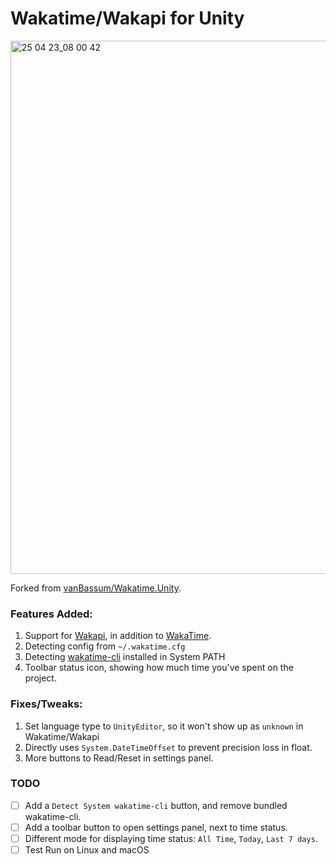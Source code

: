 # Wakatime/Wakapi for Unity

<img width="853" alt="25 04 23_08 00 42" src="https://github.com/user-attachments/assets/231661e9-2419-4c18-a9b7-2fa96606a048" />

Forked from [vanBassum/Wakatime.Unity](https://github.com/vanBassum/Wakatime.Unity).

### Features Added:
1. Support for [Wakapi](https://github.com/muety/wakapi), in addition to [WakaTime](https://wakatime.com/).
2. Detecting config from `~/.wakatime.cfg`
3. Detecting [wakatime-cli](https://github.com/wakatime/wakatime-cli) installed in System PATH
5. Toolbar status icon, showing how much time you've spent on the project.

### Fixes/Tweaks:
1. Set language type to `UnityEditor`, so it won't show up as `unknown` in Wakatime/Wakapi
2. Directly uses `System.DateTimeOffset` to prevent precision loss in float.
3. More buttons to Read/Reset in settings panel.

### TODO
- [ ] Add a `Detect System wakatime-cli` button, and remove bundled wakatime-cli.
- [ ] Add a toolbar button to open settings panel, next to time status.
- [ ] Different mode for displaying time status: `All Time`, `Today`, `Last 7 days`.
- [ ] Test Run on Linux and macOS
